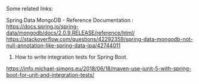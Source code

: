 Some related links:

Spring Data MongoDB - Reference Documentation : https://docs.spring.io/spring-data/mongodb/docs/2.0.9.RELEASE/reference/html/
https://stackoverflow.com/questions/42292359/spring-data-mongodb-not-null-annotation-like-spring-data-jpa/42744011


1. How to write integration tests for Spring Boot.

https://info.michael-simons.eu/2018/06/18/maven-use-junit-5-with-spring-boot-for-unit-and-integration-tests/